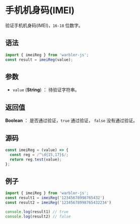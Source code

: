 <!--
 * @Author: 一尾流莺
 * @Description:手机机身码(IMEI)
 * @Date: 2021-09-13 18:18:23
 * @LastEditTime: 2021-10-13 19:09:02
 * @FilePath: \warblerjs-guide\docs\guide\reg\imeiReg.md
-->

# 手机机身码(IMEI)

验证手机机身码(IMEI)，`16-18` 位数字。

## 语法

```js
import { imeiReg } from 'warbler-js';
const result = imeiReg(value);
```

## 参数

- `value` (**String**) ： 待验证字符串。

## 返回值

**Boolean** ： 是否通过验证，`true` 通过验证， `false` 没有通过验证。

## 源码

```js
const imeiReg = (value) => {
  const reg = /^\d{15,17}$/;
  return reg.test(value);
};
```

## 例子

```js
import { imeiReg } from 'warbler-js';
const result1 = imeiReg('12345678998765432')
const result2 = imeiReg('12345678998765432234')

console.log(result1) // true
console.log(result2) // false
```
